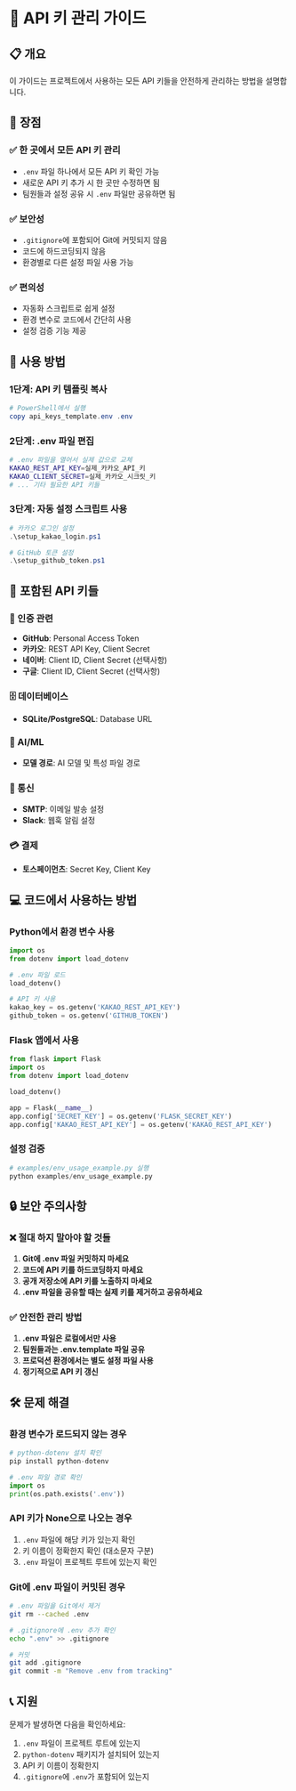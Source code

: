 # 🔐 API 키 관리 가이드

## 📋 개요
이 가이드는 프로젝트에서 사용하는 모든 API 키들을 안전하게 관리하는 방법을 설명합니다.

## 🎯 장점

### ✅ 한 곳에서 모든 API 키 관리
- `.env` 파일 하나에서 모든 API 키 확인 가능
- 새로운 API 키 추가 시 한 곳만 수정하면 됨
- 팀원들과 설정 공유 시 `.env` 파일만 공유하면 됨

### ✅ 보안성
- `.gitignore`에 포함되어 Git에 커밋되지 않음
- 코드에 하드코딩되지 않음
- 환경별로 다른 설정 파일 사용 가능

### ✅ 편의성
- 자동화 스크립트로 쉽게 설정
- 환경 변수로 코드에서 간단히 사용
- 설정 검증 기능 제공

## 🚀 사용 방법

### 1단계: API 키 템플릿 복사
```powershell
# PowerShell에서 실행
copy api_keys_template.env .env
```

### 2단계: .env 파일 편집
```bash
# .env 파일을 열어서 실제 값으로 교체
KAKAO_REST_API_KEY=실제_카카오_API_키
KAKAO_CLIENT_SECRET=실제_카카오_시크릿_키
# ... 기타 필요한 API 키들
```

### 3단계: 자동 설정 스크립트 사용
```powershell
# 카카오 로그인 설정
.\setup_kakao_login.ps1

# GitHub 토큰 설정
.\setup_github_token.ps1
```

## 📁 포함된 API 키들

### 🔐 인증 관련
- **GitHub**: Personal Access Token
- **카카오**: REST API Key, Client Secret
- **네이버**: Client ID, Client Secret (선택사항)
- **구글**: Client ID, Client Secret (선택사항)

### 🗄️ 데이터베이스
- **SQLite/PostgreSQL**: Database URL

### 🤖 AI/ML
- **모델 경로**: AI 모델 및 특성 파일 경로

### 📧 통신
- **SMTP**: 이메일 발송 설정
- **Slack**: 웹훅 알림 설정

### 💳 결제
- **토스페이먼츠**: Secret Key, Client Key

## 💻 코드에서 사용하는 방법

### Python에서 환경 변수 사용
```python
import os
from dotenv import load_dotenv

# .env 파일 로드
load_dotenv()

# API 키 사용
kakao_key = os.getenv('KAKAO_REST_API_KEY')
github_token = os.getenv('GITHUB_TOKEN')
```

### Flask 앱에서 사용
```python
from flask import Flask
import os
from dotenv import load_dotenv

load_dotenv()

app = Flask(__name__)
app.config['SECRET_KEY'] = os.getenv('FLASK_SECRET_KEY')
app.config['KAKAO_REST_API_KEY'] = os.getenv('KAKAO_REST_API_KEY')
```

### 설정 검증
```python
# examples/env_usage_example.py 실행
python examples/env_usage_example.py
```

## 🔒 보안 주의사항

### ❌ 절대 하지 말아야 할 것들
1. **Git에 .env 파일 커밋하지 마세요**
2. **코드에 API 키를 하드코딩하지 마세요**
3. **공개 저장소에 API 키를 노출하지 마세요**
4. **.env 파일을 공유할 때는 실제 키를 제거하고 공유하세요**

### ✅ 안전한 관리 방법
1. **.env 파일은 로컬에서만 사용**
2. **팀원들과는 .env.template 파일 공유**
3. **프로덕션 환경에서는 별도 설정 파일 사용**
4. **정기적으로 API 키 갱신**

## 🛠️ 문제 해결

### 환경 변수가 로드되지 않는 경우
```python
# python-dotenv 설치 확인
pip install python-dotenv

# .env 파일 경로 확인
import os
print(os.path.exists('.env'))
```

### API 키가 None으로 나오는 경우
1. `.env` 파일에 해당 키가 있는지 확인
2. 키 이름이 정확한지 확인 (대소문자 구분)
3. `.env` 파일이 프로젝트 루트에 있는지 확인

### Git에 .env 파일이 커밋된 경우
```bash
# .env 파일을 Git에서 제거
git rm --cached .env

# .gitignore에 .env 추가 확인
echo ".env" >> .gitignore

# 커밋
git add .gitignore
git commit -m "Remove .env from tracking"
```

## 📞 지원

문제가 발생하면 다음을 확인하세요:
1. `.env` 파일이 프로젝트 루트에 있는지
2. `python-dotenv` 패키지가 설치되어 있는지
3. API 키 이름이 정확한지
4. `.gitignore`에 `.env`가 포함되어 있는지
